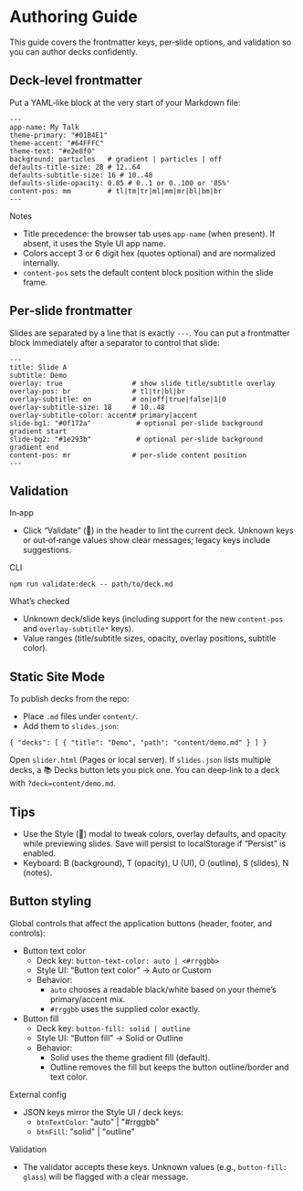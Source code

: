# Authoring Guide

This guide covers the frontmatter keys, per‑slide options, and validation so you can author decks confidently.

## Deck‑level frontmatter

Put a YAML‑like block at the very start of your Markdown file:

```
---
app-name: My Talk
theme-primary: "#01B4E1"
theme-accent: "#64FFFC"
theme-text: "#e2e8f0"
background: particles   # gradient | particles | off
defaults-title-size: 28 # 12..64
defaults-subtitle-size: 16 # 10..48
defaults-slide-opacity: 0.85 # 0..1 or 0..100 or '85%'
content-pos: mm         # tl|tm|tr|ml|mm|mr|bl|bm|br
---
```

Notes
- Title precedence: the browser tab uses `app-name` (when present). If absent, it uses the Style UI app name.
- Colors accept 3 or 6 digit hex (quotes optional) and are normalized internally.
- `content-pos` sets the default content block position within the slide frame.

## Per‑slide frontmatter

Slides are separated by a line that is exactly `---`. You can put a frontmatter block immediately after a separator to control that slide:

```
---
title: Slide A
subtitle: Demo
overlay: true                 # show slide title/subtitle overlay
overlay-pos: br               # tl|tr|bl|br
overlay-subtitle: on          # on|off|true|false|1|0
overlay-subtitle-size: 18     # 10..48
overlay-subtitle-color: accent# primary|accent
slide-bg1: "#0f172a"           # optional per‑slide background gradient start
slide-bg2: "#1e293b"           # optional per‑slide background gradient end
content-pos: mr               # per‑slide content position
---
```

## Validation

In‑app
- Click “Validate” (🔎) in the header to lint the current deck. Unknown keys or out‑of‑range values show clear messages; legacy keys include suggestions.

CLI
```
npm run validate:deck -- path/to/deck.md
```

What’s checked
- Unknown deck/slide keys (including support for the new `content-pos` and `overlay-subtitle*` keys).
- Value ranges (title/subtitle sizes, opacity, overlay positions, subtitle color).

## Static Site Mode

To publish decks from the repo:
- Place `.md` files under `content/`.
- Add them to `slides.json`:

```
{ "decks": [ { "title": "Demo", "path": "content/demo.md" } ] }
```

Open `slider.html` (Pages or local server). If `slides.json` lists multiple decks, a 📚 Decks button lets you pick one. You can deep‑link to a deck with `?deck=content/demo.md`.

## Tips
- Use the Style (🎨) modal to tweak colors, overlay defaults, and opacity while previewing slides. Save will persist to localStorage if “Persist” is enabled.
- Keyboard: B (background), T (opacity), U (UI), O (outline), S (slides), N (notes).

## Button styling

Global controls that affect the application buttons (header, footer, and controls):

- Button text color
  - Deck key: `button-text-color: auto | <#rrggbb>`
  - Style UI: “Button text color” → Auto or Custom
  - Behavior:
    - `auto` chooses a readable black/white based on your theme’s primary/accent mix.
    - `#rrggbb` uses the supplied color exactly.
- Button fill
  - Deck key: `button-fill: solid | outline`
  - Style UI: “Button fill” → Solid or Outline
  - Behavior:
    - Solid uses the theme gradient fill (default).
    - Outline removes the fill but keeps the button outline/border and text color.

External config
- JSON keys mirror the Style UI / deck keys:
  - `btnTextColor`: "auto" | "#rrggbb"
  - `btnFill`: "solid" | "outline"

Validation
- The validator accepts these keys. Unknown values (e.g., `button-fill: glass`) will be flagged with a clear message.

